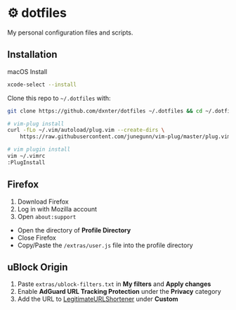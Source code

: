# ⚙️ dotfiles

My personal configuration files and scripts.

## Installation

macOS Install

```bash
xcode-select --install
```

Clone this repo to `~/.dotfiles` with:

```bash
git clone https://github.com/dxnter/dotfiles ~/.dotfiles && cd ~/.dotfiles && ./setup.sh
```

```bash
# vim-plug install
curl -fLo ~/.vim/autoload/plug.vim --create-dirs \
    https://raw.githubusercontent.com/junegunn/vim-plug/master/plug.vim

# vim plugin install
vim ~/.vimrc
:PlugInstall
```

## Firefox

1. Download Firefox
2. Log in with Mozilla account
3. Open `about:support`

- Open the directory of **Profile Directory**
- Close Firefox
- Copy/Paste the `/extras/user.js` file into the profile directory

## uBlock Origin

1. Paste `extras/ublock-filters.txt` in **My filters** and **Apply changes**
2. Enable **AdGuard URL Tracking Protection** under the **Privacy** category
3. Add the URL to [LegitimateURLShortener](https://raw.githubusercontent.com/DandelionSprout/adfilt/master/LegitimateURLShortener.txt) under **Custom**
